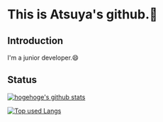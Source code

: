 # This is Atsuya's github.👋

## Introduction
I'm a junior developer.😄

## Status
<!-- リポジトリステータス -->
[![hogehoge's github stats](https://github-readme-stats.vercel.app/api?username=atsuya123&hide=contribs&count_private=true&show_icons=true&theme=tokyonight)](https://github.com/atsuya123/)

<!-- ソースコード統計 -->
[![Top used Langs](https://github-readme-stats.vercel.app/api/top-langs/?username=atsuya123&layout=compact&theme=tokyonight)](https://github.com/atsuya123/)

<!--
**atsuya123/atsuya123** is a ✨ _special_ ✨ repository because its `README.md` (this file) appears on your GitHub profile.

Here are some ideas to get you started:

- 🔭 I’m currently working on ...
- 🌱 I’m currently learning ...
- 👯 I’m looking to collaborate on ...
- 🤔 I’m looking for help with ...
- 💬 Ask me about ...
- 📫 How to reach me: ...
- 😄 Pronouns: ...
- ⚡ Fun fact: ...
-->




